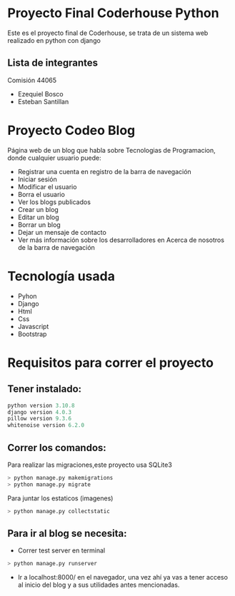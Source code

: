 # Proyecto Final Coderhouse Python
Este es el proyecto final de Coderhouse, se trata de un sistema web realizado en python con django
## Lista de integrantes 
Comisión 44065
- Ezequiel Bosco
- Esteban Santillan

# Proyecto Codeo Blog
Página web de un blog que habla sobre Tecnologias de Programacion, donde cualquier usuario puede:
- Registrar una cuenta en registro de la barra de navegación
- Iniciar sesión
- Modificar el usuario
- Borra el usuario
- Ver los blogs publicados
- Crear un blog
- Editar un blog
- Borrar un blog
- Dejar un mensaje de contacto
- Ver más información sobre los desarrolladores en Acerca de nosotros de la barra de navegación

# Tecnología usada
- Pyhon
- Django
- Html
- Css
- Javascript
- Bootstrap

# Requisitos para correr el proyecto
## Tener instalado:
```python
python version 3.10.8 
django version 4.0.3
pillow version 9.3.6
whitenoise version 6.2.0
```
## Correr los comandos: 
Para realizar las migraciones,este proyecto usa SQLite3
```python
> python manage.py makemigrations
> python manage.py migrate

```

Para juntar los estaticos (imagenes)
```python
> python manage.py collectstatic

```

## Para ir al blog se necesita:
- Correr test server en terminal
```python
> python manage.py runserver
```
- Ir a localhost:8000/ en el navegador, una vez ahí ya vas a tener acceso al inicio del blog y a sus utilidades antes mencionadas.
